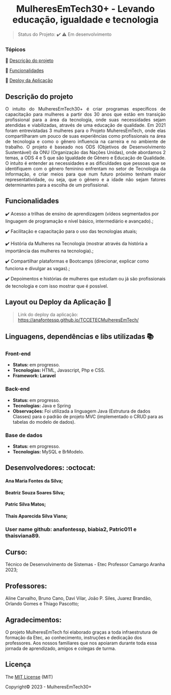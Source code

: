 <div align="center">
    <h1>MulheresEmTech30+ - Levando educação, igualdade e tecnologia</h1>

</div>

> Status do Projeto: :heavy_check_mark: :warning: Em desenvolvimento

### Tópicos 

:small_blue_diamond: [Descrição do projeto](#descrição-do-projeto)

:small_blue_diamond: [Funcionalidades](#funcionalidades)

:small_blue_diamond: [Deploy da Aplicação](#deploy-da-aplicação)


## Descrição do projeto 

<p align="justify">
O intuito do MulheresEmTech30+ é criar programas específicos de capacitação para mulheres a partir dos 30 anos que estão em transição profissional para a área da tecnologia, onde suas necessidades sejam atendidas e viabilizadas, através de uma educação de qualidade. Em 2021 foram entrevistadas 3 mulheres para o Projeto MuheresEmTech, onde elas compartilharam um pouco de suas experiências como profissionais na área de tecnologia e como o gênero influencia na carreira e no ambiente de trabalho. 
O projeto é baseado nos ODS (Objetivos de Desenvolvimento Sustentável) da ONU (Organização das Nações Unidas), onde abordamos 2 temas, a ODS 4 e 5 que são Igualdade de Gênero e Educação de Qualidade. O intuito é entender as necessidades e as dificuldades que pessoas que se identifiquem com o gênero feminino enfrentam no setor de Tecnologia da Informação, e criar meios para que num futuro próximo tenham maior representatividade, ou seja, que o gênero e a idade não sejam fatores determinantes para a escolha de um profissional.
</p>

## Funcionalidades

:heavy_check_mark: Acesso a trilhas de ensino de aprendizagem (vídeos segmentados por linguagem de programação e nível básico, intermediário e avançado).;  

:heavy_check_mark: Facilitação e capacitação para o uso das tecnologias atuais;  

:heavy_check_mark: História da Mulheres na Tecnologia (mostrar através da história a importância das mulheres na tecnologia).; 

:heavy_check_mark: Compartilhar plataformas e Bootcamps (direcionar, explicar como funciona e divulgar as vagas).; 

:heavy_check_mark: Depoimentos e histórias de mulheres que estudam ou já são profissionais de tecnologia e com isso mostrar que é possível.

## Layout ou Deploy da Aplicação :dash:

> Link do deploy da aplicação: https://anafontessp.github.io/TCCETECMulheresEmTech/

## Linguagens, dependências e libs utilizadas :books:

<h3>Front-end</h3>
<ul>
    <li><b>Status: </b>em progresso.</li>
    <li><b>Tecnologias: </b>HTML, Javascript, Php e CSS.</li>
    <li><b>Framework: Laravel</b></li>
</ul>
<h3>Back-end</h3>

<ul>
    <li><b>Status: </b>em progresso.</li>   
    <li><b>Tecnologias: </b>Java e Spring</li>
    <li><b>Observações: </b> Foi utilizada a linguagem Java (Estrutura de dados Classes) para o padrão de projeto MVC (implementado o CRUD para as tabelas do modelo de dados).</li>
</ul>
<h3>Base de dados</h3>
<ul>
    <li><b>Status: </b>em progresso.</li>
    <li><b>Tecnologias: </b>MySQL e BrModelo.</li>
</ul>


## Desenvolvedores: :octocat:

<h4>Ana Maria Fontes da Silva;</h4>
<h4>Beatriz Souza Soares Silva;</h4>
<h4>Patric Silva Matos;</h4>
<h4>Thais Aparecida Silva Viana;</h4>
 
<h3> User name github: anafontessp, biabia2, Patric011 e thaisviana89.</h2>



<h2>Curso:</h2> Técnico de Desenvolvimento de Sistemas - Etec Professor Camargo Aranha 2023;

<h2>Professores:</h2> Aline Carvalho, Bruno Cano, Davi Vilar, João P. Siles, Juarez Brandão, Orlando Gomes e Thiago Pascotto; <br>

<p align="justify">
<h2>Agradecimentos:</h2> O projeto MulheresEmTech foi elaborado graças a toda infraestrutura de formação da Etec, ao conhecimento, instruções e dedicação dos professores. Aos nossos familiares que nos apoiaram durante toda essa jornada de aprendizado, amigos e colegas de turma. </p>

## Licença 

The [MIT License]() (MIT)

Copyright:copyright: 2023 - MulheresEmTech30+

